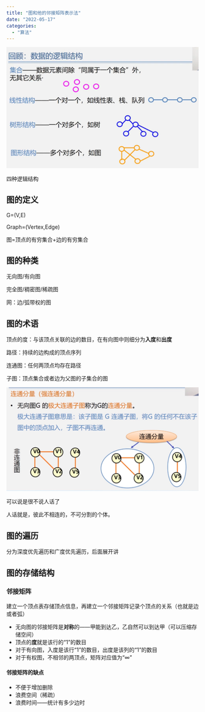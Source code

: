 ```yaml
---
title: "图和他的邻接矩阵表示法"
date: "2022-05-17"
categories:
  - "算法"
---
```


![](images/image-5-1024x643.png)

四种逻辑结构

## 图的定义

G=(V,E)

Graph=(Vertex,Edge)

图=顶点的有穷集合+边的有穷集合

## 图的种类

无向图/有向图

完全图/稠密图/稀疏图

网：边/弧带权的图

## 图的术语

顶点的度：与该顶点关联的边的数目，在有向图中则细分为**入度**和**出度**

路径：持续的边构成的顶点序列

连通图：任何两顶点均存在路径

子图：顶点集合或者边为父图的子集合的图

![](images/image-6-1024x551.png)

可以说是很不说人话了

人话就是，彼此不相连的，不可分割的个体。

## 图的遍历

分为深度优先遍历和广度优先遍历，后面展开讲

## 图的存储结构

### 邻接矩阵

建立一个顶点表存储顶点信息，再建立一个邻接矩阵记录个顶点的关系（也就是边或者弧）

- 无向图的邻接矩阵是**对称**的——甲能到达乙，乙自然可以到达甲（可以压缩存储空间）
- 顶点的**度**就是该行的“1”的数目
- 对于有向图，入度是该行“1”的数目，出度是该列的“1”的数目
- 对于有权图，不相邻的两顶点，矩阵对应值为“∞”

#### 邻接矩阵的缺点

- 不便于增加删除
- 浪费空间（稀疏）
- 浪费时间——统计有多少边时
